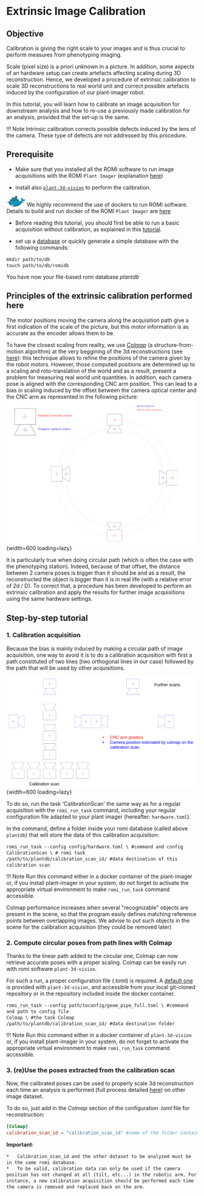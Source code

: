Extrinsic Image Calibration
=================

## Objective
Calibration is giving the right scale to your images and is thus crucial to perform measures from phenotyping imaging.

Scale (pixel size) is a priori unknown in a picture. In addition, some aspects of an hardware setup can create artefacts affecting scaling during 3D reconstruction. Hence, we developed a procedure of extrinsic calibration to scale 3D reconstructions to real world unit and correct possible artefacts induced by the configuration of our plant-imager robot.

In this tutorial, you will learn how to calibrate an image acquisition for downstream analysis and how to re-use a previously made calibration for an analysis, provided that the set-up is the same.

!!! Note
    Intrinsic calibration corrects possible defects induced by the lens of the camera. These type of defects are not addressed by this procedure.

## Prerequisite
*   Make sure that you installed all the ROMI software to run image acquisitions with the ROMI `Plant Imager` (explanation [here](../install/plant_imager_setup.md))

* install also [`plant-3d-vision`](/docs/Scanner/modules/plant_3d_vision.md) to perform the calibration.
  
<img src="/assets/images/ext/docker_logo2.png" alt="docker_logo" width="50"> We highly recommend the use of dockers to run ROMI software. Details to build and run docker of the ROMI `Plant Imager` are [here](https://github.com/romi/plant-imager#docker)

*   Before reading this tutorial, you should first be able to run a basic acquisition without calibration, as explained in this [tutorial](../tutorials/hardware_scan.md).

*   set up a [database](../user_guide/data.md) or quickly generate a simple database with the following commands:

```shell
mkdir path/to/db
touch path/to/db/romidb
```
You have now your file-based romi database *plantdb*
## Principles of the extrinsic calibration performed here
The motor positions moving the camera along the acquisition path give a first indication of the scale of the picture, but this motor information is as accurate as the encoder allows them to be.

To have the closest scaling from reality, we use *[Colmap](https://colmap.github.io/)* (a structure-from-motion algorithm) at the very beggining of the 3d reconstructions (see [here](/docs/Scanner/user_guide/pipelines.md)): this technique allows to refine the positions of the camera given by the robot motors.
However, those computed positions are determined up to a scaling and roto-translation of the world and as a result, present a problem for measuring real world unit quantities. In addition, each camera pose is aligned with the corresponding CNC arm position. This can lead to a bias in scaling induced by the offset between the camera optical center and the CNC arm as represented in the following picture:    
![Offset between camera and robotic arm](../../assets/images/calibration_camera_offset.png){width=600 loading=lazy} 

It is particularly true when doing circular path (which is often the case with the phenotyping station). 
Indeed, because of that offset, the distance between 2 camera poses is bigger than it should be and as a result, the reconstructed the object is bigger than it is in real life (with a relative error of 2d / D). 
To correct that, a procedure has been developed to perform an extrinsic calibration and apply the results for further image acquisitions using the same hardware settings.

## Step-by-step tutorial

### 1. Calibration acquisition
Because the bias is mainly induced by making a circular path of image acquisition, one way to avoid it is to do a calibration acquisition with first a path constituted of two lines (two orthogonal lines in our case) followed by the path that will be used by other acquisitions.  

![Calibration scan diagram](../../assets/images/calibration_scan_figure.png){width=600 loading=lazy}

To do so, run the task 'CalibrationScan' the same way as for a regular acquisition with the `romi_run_task` command, including your regular configuration file adapted to your plant imager (hereafter: `hardware.toml`).

In the command, define a folder inside your romi database (called above `plantdb`) that will store the data of this calibration acquisition:

```shell
romi_run_task --config config/hardware.toml \ #command and config
CalibrationScan \ # romi task
/path/to/plantdb/calibration_scan_id/ #data destination of this calibration scan 
```

!!! Note
    Run this command either in a docker container of the plant-imager or, if you install plant-imager in your system, do not forget to activate the appropriate virtual environment to make `romi_run_task` command accessible.


Colmap performance increases when several "recognizable" objects are present in the scene, so that the program easily defines matching reference points between overlapping images. We advise to put such objects in the scene for the calibration acquisition (they could be removed later)

### 2. Compute circular poses from path lines with Colmap

Thanks to the linear path added to the circular one, Colmap can now retrieve accurate poses with a proper scaling. Colmap can be easily run with romi software `plant-3d-vision`.

For such a run, a proper configuration file (.toml) is required. A [default one](https://github.com/romi/plant-3d-vision/tree/dev/config) is provided with `plant-3d-vision`, and accessible from your local git-cloned repository or in the repository included inside the docker container.


```shell
romi_run_task --config path/toconfig/geom_pipe_full.toml \ #command and path to config file
Colmap \ #the task Colmap
/path/to/plantdb/calibration_scan_id/ #data destination folder
```

!!! Note
    Run this command either in a docker container of `plant-3d-vision` or, if you install plant-imager in your system, do not forget to activate the appropriate virtual environment to make `romi_run_task` command accessible.


### 3. (re)Use the poses extracted from the calibration scan
Now, the calibrated poses can be used to properly scale 3d reconstruction each time an analysis is performed (full process detailed [here](reconstruct_scan.md)) on other image dataset.

To do so, just add in the *Colmap* section of the configuration *.toml* file for reconstruction:

```toml
[Colmap]
calibration_scan_id = "calibration_scan_id" #name of the folder containing calibration data
```

**Important**: 

    *   Calibration_scan_id and the other dataset to be analyzed must be in the same romi database.
    *   To be valid, calibration data can only be used if the camera position has not changed at all (tilt, etc...) in the robotic arm. For instance, a new calibration acquisition should be performed each time the camera is removed and replaced back on the arm.
